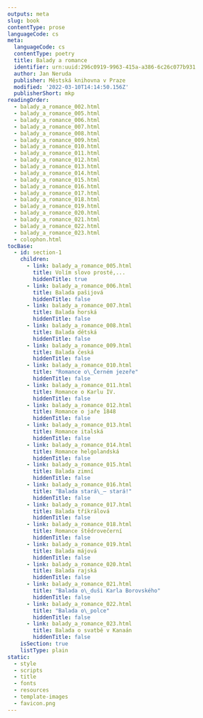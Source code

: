 ```yaml
---
outputs: meta
slug: book
contentType: prose
languageCode: cs
meta:
  languageCode: cs
  contentType: poetry
  title: Balady a romance
  identifier: urn:uuid:296c0919-9963-415a-a386-6c26c077b931
  author: Jan Neruda
  publisher: Městská knihovna v Praze
  modified: '2022-03-10T14:14:50.156Z'
  publisherShort: mkp
readingOrder:
  - balady_a_romance_002.html
  - balady_a_romance_005.html
  - balady_a_romance_006.html
  - balady_a_romance_007.html
  - balady_a_romance_008.html
  - balady_a_romance_009.html
  - balady_a_romance_010.html
  - balady_a_romance_011.html
  - balady_a_romance_012.html
  - balady_a_romance_013.html
  - balady_a_romance_014.html
  - balady_a_romance_015.html
  - balady_a_romance_016.html
  - balady_a_romance_017.html
  - balady_a_romance_018.html
  - balady_a_romance_019.html
  - balady_a_romance_020.html
  - balady_a_romance_021.html
  - balady_a_romance_022.html
  - balady_a_romance_023.html
  - colophon.html
tocBase:
  - id: section-1
    children:
      - link: balady_a_romance_005.html
        title: Volím slovo prosté,...
        hiddenTitle: true
      - link: balady_a_romance_006.html
        title: Balada pašijová
        hiddenTitle: false
      - link: balady_a_romance_007.html
        title: Balada horská
        hiddenTitle: false
      - link: balady_a_romance_008.html
        title: Balada dětská
        hiddenTitle: false
      - link: balady_a_romance_009.html
        title: Balada česká
        hiddenTitle: false
      - link: balady_a_romance_010.html
        title: "Romance o\_Černém jezeře"
        hiddenTitle: false
      - link: balady_a_romance_011.html
        title: Romance o Karlu IV.
        hiddenTitle: false
      - link: balady_a_romance_012.html
        title: Romance o jaře 1848
        hiddenTitle: false
      - link: balady_a_romance_013.html
        title: Romance italská
        hiddenTitle: false
      - link: balady_a_romance_014.html
        title: Romance helgolandská
        hiddenTitle: false
      - link: balady_a_romance_015.html
        title: Balada zimní
        hiddenTitle: false
      - link: balady_a_romance_016.html
        title: "Balada stará\_— stará!"
        hiddenTitle: false
      - link: balady_a_romance_017.html
        title: Balada tříkrálová
        hiddenTitle: false
      - link: balady_a_romance_018.html
        title: Romance štědrovečerní
        hiddenTitle: false
      - link: balady_a_romance_019.html
        title: Balada májová
        hiddenTitle: false
      - link: balady_a_romance_020.html
        title: Balada rajská
        hiddenTitle: false
      - link: balady_a_romance_021.html
        title: "Balada o\_duši Karla Borovského"
        hiddenTitle: false
      - link: balady_a_romance_022.html
        title: "Balada o\_polce"
        hiddenTitle: false
      - link: balady_a_romance_023.html
        title: Balada o svatbě v Kanaán
        hiddenTitle: false
    isSection: true
    listType: plain
static:
  - style
  - scripts
  - title
  - fonts
  - resources
  - template-images
  - favicon.png
---
```

